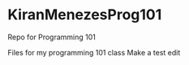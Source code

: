 # KiranMenezesProg101
Repo for Programming 101 

Files for my programming 101 class
Make a test edit
